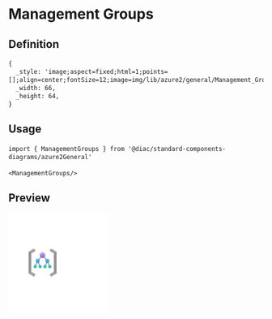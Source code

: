 # Management Groups

## Definition

```
{
  _style: 'image;aspect=fixed;html=1;points=[];align=center;fontSize=12;image=img/lib/azure2/general/Management_Groups.svg;strokeColor=none;',
  _width: 66,
  _height: 64,
}
```

## Usage

```
import { ManagementGroups } from '@diac/standard-components-diagrams/azure2General'

<ManagementGroups/>
```

## Preview

<img src="./management-groups.png" width="200"/>
